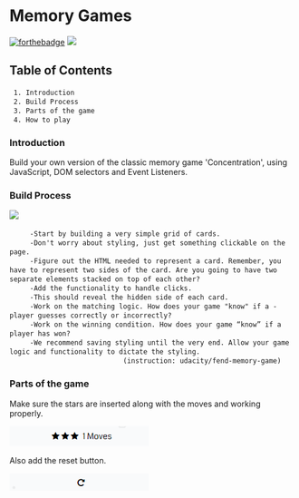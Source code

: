 # Memory Games
[![forthebadge](https://forthebadge.com/images/badges/built-with-love.svg)](https://forthebadge.com)
![](https://infinitelyteaching.files.wordpress.com/2017/10/memory-ngsversion-1438028331698-adapt-1900-1-e1506895697209.png?w=690)
## Table of Contents
     1. Introduction
     2. Build Process
     3. Parts of the game
     4. How to play
### Introduction
Build your own version of the classic memory game 'Concentration', using JavaScript, DOM selectors and Event Listeners.
### Build Process

![](https://media.giphy.com/media/MVhw6WwOTxoIWTldJx/giphy.gif)

         -Start by building a very simple grid of cards.
         -Don't worry about styling, just get something clickable on the page.
         -Figure out the HTML needed to represent a card. Remember, you have to represent two sides of the card. Are you going to have two separate elements stacked on top of each other?
         -Add the functionality to handle clicks.
         -This should reveal the hidden side of each card.
         -Work on the matching logic. How does your game "know" if a -player guesses correctly or incorrectly?
         -Work on the winning condition. How does your game “know” if a player has won?
         -We recommend saving styling until the very end. Allow your game logic and functionality to dictate the styling.
                                (instruction: udacity/fend-memory-game)
### Parts of the game
Make sure the stars are inserted along with the moves and working properly.

![](https://github.com/Foyaz/Memory_games/blob/master/parts2.png?raw=true)

Also add the reset button.

![](https://github.com/Foyaz/Memory_games/blob/master/parts3.png?raw=true)



